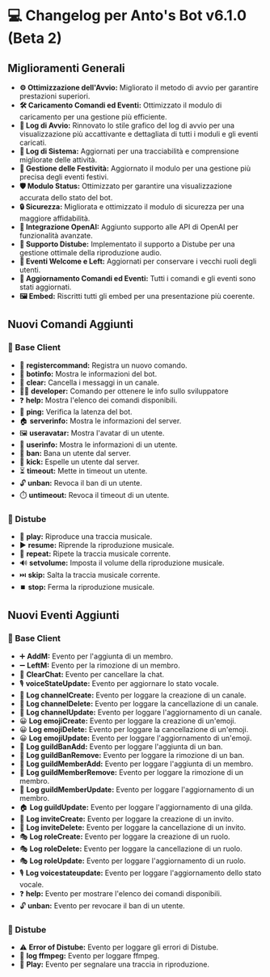 # 💻 Changelog per Anto's Bot v6.1.0 (Beta 2)

## Miglioramenti Generali

- **⚙️ Ottimizzazione dell'Avvio:** Migliorato il metodo di avvio per garantire prestazioni superiori.
- **🛠️ Caricamento Comandi ed Eventi:** Ottimizzato il modulo di caricamento per una gestione più efficiente.
- **🎨 Log di Avvio:** Rinnovato lo stile grafico del log di avvio per una visualizzazione più accattivante e dettagliata di tutti i moduli e gli eventi caricati.
- **📝 Log di Sistema:** Aggiornati per una tracciabilità e comprensione migliorate delle attività.
- **🎉 Gestione delle Festività:** Aggiornato il modulo per una gestione più precisa degli eventi festivi.
- **🛡️ Modulo Status:** Ottimizzato per garantire una visualizzazione accurata dello stato del bot.
- **🔒 Sicurezza:** Migliorata e ottimizzato il modulo di sicurezza per una maggiore affidabilità.
- **🤖 Integrazione OpenAI:** Aggiunto supporto alle API di OpenAI per funzionalità avanzate.
- **🎵 Supporto Distube:** Implementato il supporto a Distube per una gestione ottimale della riproduzione audio.
- **👋 Eventi Welcome e Left:** Aggiornati per conservare i vecchi ruoli degli utenti.
- **🔄 Aggiornamento Comandi ed Eventi:** Tutti i comandi e gli eventi sono stati aggiornati.
- **🖼️ Embed:** Riscritti tutti gli embed per una presentazione più coerente.

## Nuovi Comandi Aggiunti

### 🤖 Base Client
- 📜 **registercommand:** Registra un nuovo comando.
- 🤖 **botinfo:** Mostra le informazioni del bot.
- 🧹 **clear:** Cancella i messaggi in un canale.
- 👨‍💻 **developer:** Comando per ottenere le info sullo sviluppatore
- ❓ **help:** Mostra l'elenco dei comandi disponibili.
- 🏓 **ping:** Verifica la latenza del bot.
- 🏠 **serverinfo:** Mostra le informazioni del server.
- 🖼️ **useravatar:** Mostra l'avatar di un utente.
- 👤 **userinfo:** Mostra le informazioni di un utente.
- 🔨 **ban:** Bana un utente dal server.
- 👢 **kick:** Espelle un utente dal server.
- ⏳ **timeout:** Mette in timeout un utente.
- 🔓 **unban:** Revoca il ban di un utente.
- ⏱️ **untimeout:** Revoca il timeout di un utente.

### 🎵 Distube
- 🎵 **play:** Riproduce una traccia musicale.
- ▶️ **resume:** Riprende la riproduzione musicale.
- 🔁 **repeat:** Ripete la traccia musicale corrente.
- 🔊 **setvolume:** Imposta il volume della riproduzione musicale.
- ⏭️ **skip:** Salta la traccia musicale corrente.
- ⏹️ **stop:** Ferma la riproduzione musicale.

## Nuovi Eventi Aggiunti

### 🤖 Base Client
- ➕ **AddM:** Evento per l'aggiunta di un membro.
- ➖ **LeftM:** Evento per la rimozione di un membro.
- 🧹 **ClearChat:** Evento per cancellare la chat.
- 🎙️ **voiceStateUpdate:** Evento per aggiornare lo stato vocale.
- 📢 **Log channelCreate:** Evento per loggare la creazione di un canale.
- 📢 **Log channelDelete:** Evento per loggare la cancellazione di un canale.
- 📢 **Log channelUpdate:** Evento per loggare l'aggiornamento di un canale.
- 😀 **Log emojiCreate:** Evento per loggare la creazione di un'emoji.
- 😀 **Log emojiDelete:** Evento per loggare la cancellazione di un'emoji.
- 😀 **Log emojiUpdate:** Evento per loggare l'aggiornamento di un'emoji.
- 🔨 **Log guildBanAdd:** Evento per loggare l'aggiunta di un ban.
- 🔨 **Log guildBanRemove:** Evento per loggare la rimozione di un ban.
- 👥 **Log guildMemberAdd:** Evento per loggare l'aggiunta di un membro.
- 👥 **Log guildMemberRemove:** Evento per loggare la rimozione di un membro.
- 👥 **Log guildMemberUpdate:** Evento per loggare l'aggiornamento di un membro.
- 🏠 **Log guildUpdate:** Evento per loggare l'aggiornamento di una gilda.
- 🔗 **Log inviteCreate:** Evento per loggare la creazione di un invito.
- 🔗 **Log inviteDelete:** Evento per loggare la cancellazione di un invito.
- 🎭 **Log roleCreate:** Evento per loggare la creazione di un ruolo.
- 🎭 **Log roleDelete:** Evento per loggare la cancellazione di un ruolo.
- 🎭 **Log roleUpdate:** Evento per loggare l'aggiornamento di un ruolo.
- 🎙️ **Log voicestateupdate:** Evento per loggare l'aggiornamento dello stato vocale.
- ❓ **help:** Evento per mostrare l'elenco dei comandi disponibili.
- 🔓 **unban:** Evento per revocare il ban di un utente.


### 🎵 Distube
- ⚠️ **Error of Distube:** Evento per loggare gli errori di Distube.
- 📄 **log ffmpeg:** Evento per loggare ffmpeg.
- 🎵 **Play:** Evento per segnalare una traccia in riproduzione.
